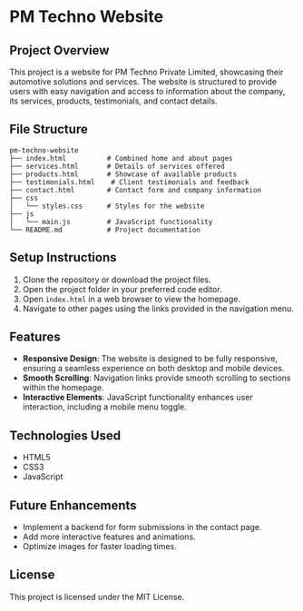 # PM Techno Website

## Project Overview
This project is a website for PM Techno Private Limited, showcasing their automotive solutions and services. The website is structured to provide users with easy navigation and access to information about the company, its services, products, testimonials, and contact details.

## File Structure
```
pm-techno-website
├── index.html          # Combined home and about pages
├── services.html       # Details of services offered
├── products.html       # Showcase of available products
├── testimonials.html    # Client testimonials and feedback
├── contact.html        # Contact form and company information
├── css
│   └── styles.css      # Styles for the website
├── js
│   └── main.js         # JavaScript functionality
└── README.md           # Project documentation
```

## Setup Instructions
1. Clone the repository or download the project files.
2. Open the project folder in your preferred code editor.
3. Open `index.html` in a web browser to view the homepage.
4. Navigate to other pages using the links provided in the navigation menu.

## Features
- **Responsive Design**: The website is designed to be fully responsive, ensuring a seamless experience on both desktop and mobile devices.
- **Smooth Scrolling**: Navigation links provide smooth scrolling to sections within the homepage.
- **Interactive Elements**: JavaScript functionality enhances user interaction, including a mobile menu toggle.

## Technologies Used
- HTML5
- CSS3
- JavaScript

## Future Enhancements
- Implement a backend for form submissions in the contact page.
- Add more interactive features and animations.
- Optimize images for faster loading times.

## License
This project is licensed under the MIT License.